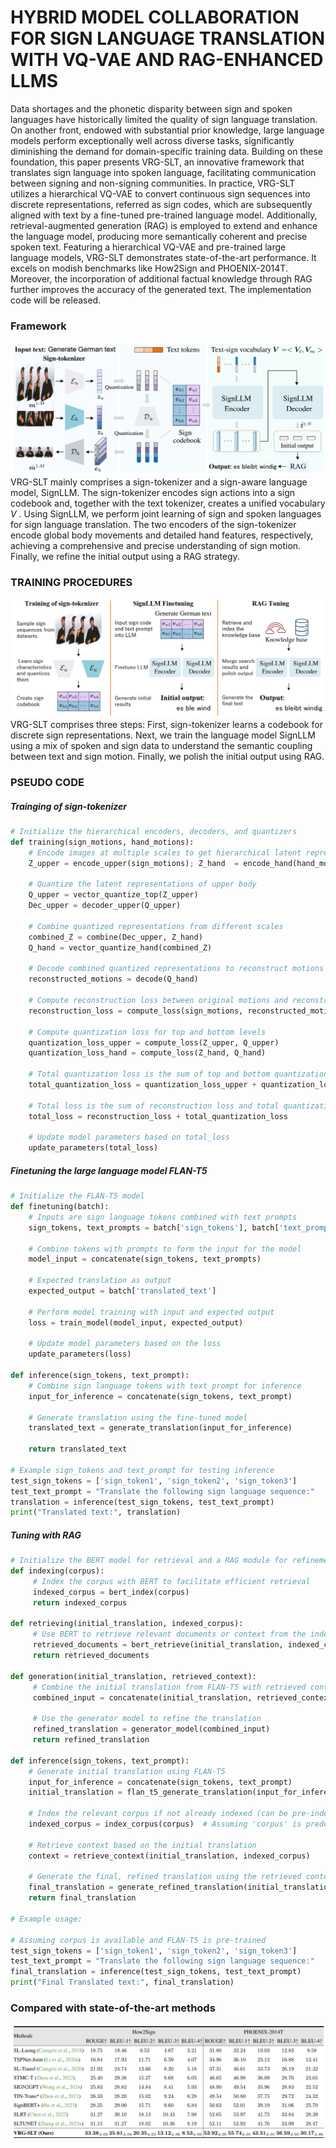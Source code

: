 # HYBRID MODEL COLLABORATION FOR SIGN LANGUAGE TRANSLATION WITH VQ-VAE AND RAG-ENHANCED LLMS
Data shortages and the phonetic disparity between sign and spoken languages have historically limited the quality of sign language translation. On another front, endowed with substantial prior knowledge, large language models perform exceptionally well across diverse tasks, significantly diminishing the demand for domain-specific training data. Building on these foundation, this paper presents VRG-SLT, an innovative framework that translates sign language into spoken language, facilitating communication between signing and non-signing communities. In practice, VRG-SLT utilizes a hierarchical VQ-VAE to convert continuous sign sequences into discrete representations, referred as sign codes, which are subsequently aligned with text by a fine-tuned pre-trained language model. Additionally, retrieval-augmented generation (RAG) is employed to extend and enhance the language model, producing more semantically coherent and precise spoken text. Featuring a hierarchical VQ-VAE and pre-trained large language models, VRG-SLT demonstrates state-of-the-art performance. It excels on modish benchmarks like How2Sign and PHOENIX-2014T. Moreover, the incorporation of additional factual knowledge through RAG further improves the accuracy of the generated text. The implementation code will be released.


### Framework
![image](./samples/1.png)
VRG-SLT mainly comprises a sign-tokenizer and a sign-aware language model, SignLLM. The sign-tokenizer encodes sign actions into a sign codebook and, together with the text tokenizer, creates a unified vocabulary $V$ . Using SignLLM, we perform joint learning of sign and spoken languages for sign language translation. The two encoders of the sign-tokenizer encode global body movements and detailed hand features, respectively, achieving a comprehensive and precise understanding of sign motion. Finally, we refine the initial output using a RAG strategy.


### TRAINING PROCEDURES
![image](./samples/2.png)
VRG-SLT comprises three steps: First, sign-tokenizer learns a codebook for discrete sign representations. Next, we train the language model SignLLM using a mix of spoken and sign data to understand the semantic coupling between text and sign motion. Finally, we polish the initial output using RAG.


### PSEUDO CODE
##### Trainging of sign-tokenizer
```python
# Initialize the hierarchical encoders, decoders, and quantizers
def training(sign_motions, hand_motions):
    # Encode images at multiple scales to get hierarchical latent representations
    Z_upper = encode_upper(sign_motions); Z_hand  = encode_hand(hand_motions)
    
    # Quantize the latent representations of upper body
    Q_upper = vector_quantize_top(Z_upper)
    Dec_upper = decoder_upper(Q_upper)
    
    # Combine quantized representations from different scales
    combined_Z = combine(Dec_upper, Z_hand)
    Q_hand = vector_quantize_hand(combined_Z)
    
    # Decode combined quantized representations to reconstruct motions
    reconstructed_motions = decode(Q_hand)
    
    # Compute reconstruction loss between original motions and reconstructed_motions
    reconstruction_loss = compute_loss(sign_motions, reconstructed_motions)
    
    # Compute quantization loss for top and bottom levels
    quantization_loss_upper = compute_loss(Z_upper, Q_upper)
    quantization_loss_hand = compute_loss(Z_hand, Q_hand)
    
    # Total quantization loss is the sum of top and bottom quantization losses
    total_quantization_loss = quantization_loss_upper + quantization_loss_hand
    
    # Total loss is the sum of reconstruction loss and total quantization loss
    total_loss = reconstruction_loss + total_quantization_loss
    
    # Update model parameters based on total_loss
    update_parameters(total_loss)
```

##### Finetuning the large language model FLAN-T5

```python
# Initialize the FLAN-T5 model
def finetuning(batch):
    # Inputs are sign language tokens combined with text prompts
    sign_tokens, text_prompts = batch['sign_tokens'], batch['text_prompts']
    
    # Combine tokens with prompts to form the input for the model
    model_input = concatenate(sign_tokens, text_prompts)
    
    # Expected translation as output
    expected_output = batch['translated_text']
    
    # Perform model training with input and expected output
    loss = train_model(model_input, expected_output)
    
    # Update model parameters based on the loss 
    update_parameters(loss)
        
def inference(sign_tokens, text_prompt):
    # Combine sign language tokens with text prompt for inference
    input_for_inference = concatenate(sign_tokens, text_prompt)
    
    # Generate translation using the fine-tuned model
    translated_text = generate_translation(input_for_inference)
    
    return translated_text

# Example sign_tokens and text_prompt for testing inference
test_sign_tokens = ['sign_token1', 'sign_token2', 'sign_token3']
test_text_prompt = "Translate the following sign language sequence:"
translation = inference(test_sign_tokens, test_text_prompt)
print("Translated text:", translation)
```

##### Tuning with RAG

```python
# Initialize the BERT model for retrieval and a RAG module for refinement
def indexing(corpus):
     # Index the corpus with BERT to facilitate efficient retrieval
     indexed_corpus = bert_index(corpus)
     return indexed_corpus

def retrieving(initial_translation, indexed_corpus):
     # Use BERT to retrieve relevant documents or context from the indexed corpus
     retrieved_documents = bert_retrieve(initial_translation, indexed_corpus)
     return retrieved_documents
    
def generation(initial_translation, retrieved_context):
     # Combine the initial translation from FLAN-T5 with retrieved context
     combined_input = concatenate(initial_translation, retrieved_context)
    
     # Use the generator model to refine the translation
     refined_translation = generator_model(combined_input)
     return refined_translation

def inference(sign_tokens, text_prompt):
    # Generate initial translation using FLAN-T5
    input_for_inference = concatenate(sign_tokens, text_prompt)
    initial_translation = flan_t5_generate_translation(input_for_inference)
    
    # Index the relevant corpus if not already indexed (can be pre-indexed)
    indexed_corpus = index_corpus(corpus)  # Assuming 'corpus' is predefined or loaded
    
    # Retrieve context based on the initial translation
    context = retrieve_context(initial_translation, indexed_corpus)
    
    # Generate the final, refined translation using the retrieved context
    final_translation = generate_refined_translation(initial_translation, context)
    return final_translation
    
# Example usage:

# Assuming corpus is available and FLAN-T5 is pre-trained
test_sign_tokens = ['sign_token1', 'sign_token2', 'sign_token3']
test_text_prompt = "Translate the following sign language sequence:"
final_translation = inference(test_sign_tokens, test_text_prompt)
print("Final Translated text:", final_translation)
```

### Compared with state-of-the-art methods
![image](./samples/3.png)

